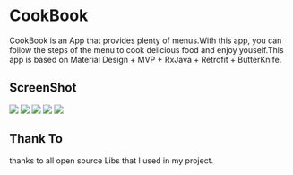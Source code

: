 # CookBook
CookBook is an App that provides plenty of menus.With this app, you can follow the steps of the menu to cook delicious food and enjoy youself.This app is based on Material Design + MVP + RxJava + Retrofit + ButterKnife.
## ScreenShot

![](https://github.com/hcqeric/CookBook/raw/master/Screenshots/Screenshot_1.png) ![](https://github.com/hcqeric/CookBook/raw/master/Screenshots/Screenshot_2.png) ![](https://github.com/hcqeric/CookBook/raw/master/Screenshots/Screenshot_3.png) ![](https://github.com/hcqeric/CookBook/raw/master/Screenshots/Screenshot_4.png) ![](https://github.com/hcqeric/CookBook/raw/master/Screenshots/Screenshot_5.png)

## Thank To
thanks to all open source Libs that I used in my project.
